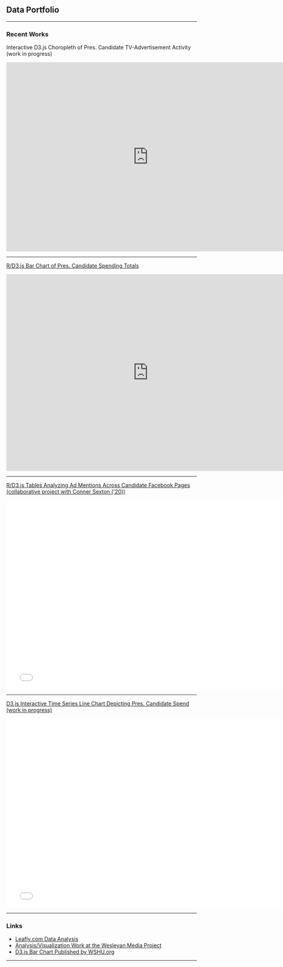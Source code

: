 ## Data Portfolio

---

### Recent Works

Interactive D3.js Choropleth of Pres. Candidate TV-Advertisement Activity (work in progress)
<iframe src="https://wesmedia.wesleyan.edu/Images/2020_DataViz/choropleth.html" height="500" width="750" scrolling="no" style="border:none;">
</iframe>

---
[R/D3.js Bar Chart of Pres. Candidate Spending Totals](https://mediaproject.wesleyan.edu/releases-112019/)
<iframe src="https://wesmedia.wesleyan.edu/Images/2019_DataViz/Spending_Interactive5.html" height="520" width="750" scrolling="no" style="border:none;">
</iframe>

---
[R/D3.js Tables Analyzing Ad Mentions Across Candidate Facebook Pages (collaborative project with Conner Sexton ('20))](https://mediaproject.wesleyan.edu/releases-070220/)
<iframe src="images/Table3_link3.html" height="500" width="760" scrolling="no" style="border:none;">
</iframe>

---
[D3.js Interactive Time Series Line Chart Depicting Pres. Candidate Spend (work in progress)](images/Testing_lines1.html)
<iframe src="images/Testing_lines1.html" height="500" width="760" scrolling="no" style="border:none;">
</iframe>

---
### Links

- [Leafly.com Data Analysis](images/Leafly.pdf)
- [Analysis/Visualization Work at the Wesleyan Media Project](https://mediaproject.wesleyan.edu/?s=Kevin+McMorrow)
- [D3.js Bar Chart Published by WSHU.org](https://www.wshu.org/post/who-s-winning-2020-race-so-far-digital-media-companies#stream/1)

---

